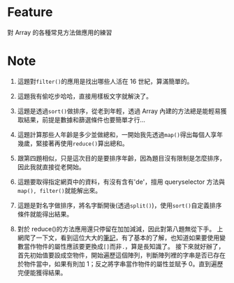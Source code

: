# Feature

對 Array 的各種常見方法做應用的練習

# Note

1. 這題對`filter()`的應用是找出哪些人活在 16 世紀，算滿簡單的。

2. 這題我有偷吃步哈哈，直接用樣板文字就解決了。

3. 這題是透過`sort()`做排序，從老到年輕，透過 Array 內建的方法總是能輕易獲取結果，前提是數據和篩選條件也要簡單才行...

4. 這題計算那些人年齡是多少並做總和，一開始我先透過`map()`得出每個人享年幾歲，緊接著再使用`reduce()`算出總和。

5. 跟第四題相似，只是這次目的是要排序年齡，因為題目沒有限制是怎麼排序，因此我就直接從老開始。

6. 這題要取得指定網頁中的資料，有沒有含有'de'，擅用 queryselector 方法與`map(), filter()`就能解出來。

7. 這題是對名字做排序，將名字斷開後(透過`split()`)，使用`sort()`自定義排序條件就能得出結果。

8. 對於 reduce()的方法應用還只停留在加加減減，因此對第八題無從下手。
   上網爬了一下文，看到這位大大的[筆記](https://hackmd.io/Z9rZgNC6RhKm0zubfHDiPg?view#%E7%AC%AC%E5%85%AB%E9%A1%8C)，有了基本的了解，也知道如果要使用變數當作物件的屬性應該要更換成`[]`而非`.`，算是長知識了。
   接下來就好辦了，首先初始值要設成空物件，開始遍歷這個陣列，判斷陣列裡的字串是否已存在於物件當中，如果有則加 1；反之將字串當作物件的屬性並賦予 0。直到遍歷完便能獲得結果。
